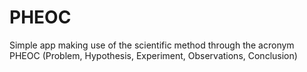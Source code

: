 # PHEOC
Simple app making use of the scientific method through the acronym PHEOC (Problem, Hypothesis, Experiment, Observations, Conclusion)

